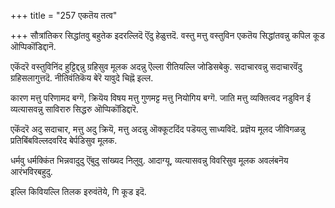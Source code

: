 +++
title = "257 एकतॆय तत्व"

+++
सौत्रांतिकर सिद्धांतवु बहुतेक इदरल्लिदॆ ऎंदु हेळुत्तदॆ. वस्तु मत्तु वस्तुविन एकतॆय सिद्धांतवन्नु कपिल कूड ऒप्पिकॊंडिद्दानॆ.

एकॆंदरॆ वस्तुविनिंद हुट्टिद्दन्नु ग्रहिसुव मूलक अदन्नु ऎल्ला रीतियल्लि जोडिसबेकु. सदाचारवन्नु सदाचारवॆंदु ग्रहिसलागुत्तदॆ. नीतिवंतिकॆय बेरॆ यावुदे चिह्नॆ इल्ल.

कारण मत्तु परिणामद बग्गॆ, क्रियॆय विषय मत्तु गुणमट्ट मत्तु नियोगिय बग्गॆ. जाति मत्तु व्यक्तित्वद नडुविन ई व्यत्यासवन्नु साविरारु सिद्धरु ऒप्पिकॊंडिद्दारॆ.

एकॆंदरॆ अदु सदाचार, मत्तु अदु क्रियॆ, मत्तु अदन्नु ऒक्कूटदिंद पडॆयलु साध्यविदॆ. प्रज्ञॆय मूलद जीविगळन्नु प्रतिबिंबविल्लदवरिंद बेर्पडिसुव मूलक.

धर्मवु धर्मक्किंत भिन्नवादुदु ऎंबुदु सांख्यद निलुवु. आदाग्यू, व्यत्यासवन्नु विवरिसुव मूलक अवलंबनॆय आरंभविरबहुदु.

इल्लि किवियल्लि तिलक इरुवंतॆये, गि कूड इदॆ.

